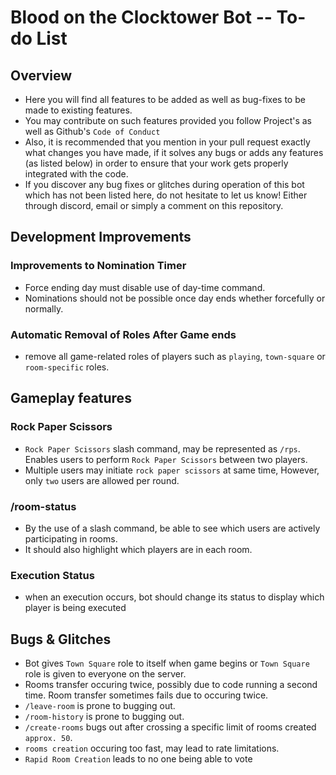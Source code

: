 # Blood on the Clocktower Bot -- To-do List

## Overview 

- Here you will find all features to be added as well as bug-fixes to be made to existing features. 
- You may contribute on such features provided you follow Project's as well as Github's `Code of Conduct`
- Also, it is recommended that you mention in your pull request exactly what changes you have made, if it solves any bugs or adds any features (as listed below) in order to ensure that your work gets properly integrated with the code. 
- If you discover any bug fixes or glitches during operation of this bot which has not been listed here, do not hesitate to let us know! Either through discord, email or simply a comment on this repository. 

## Development Improvements

### Improvements to Nomination Timer 
- Force ending day must disable use of day-time command. 
- Nominations should not be possible once day ends whether forcefully or normally.

### Automatic Removal of Roles After Game ends
- remove all game-related roles of players such as `playing`, `town-square` or `room-specific` roles.  

## Gameplay features

### Rock Paper Scissors
- `Rock Paper Scissors` slash command, may be represented as `/rps`. Enables users to perform `Rock Paper Scissors` between two players. 
- Multiple users may initiate `rock paper scissors` at same time, However, only `two` users are allowed per round. 

### /room-status
- By the use of a slash command, be able to see which users are actively participating in rooms. 
- It should also highlight which players are in each room.

### Execution Status 
- when an execution occurs, bot should change its status to display which player is being executed

## Bugs & Glitches

- Bot gives `Town Square` role to itself when game begins or `Town Square` role is given to everyone on the server.
- Rooms transfer occuring twice, possibly due to code running a second time. Room transfer sometimes fails due to occuring twice.
- `/leave-room` is prone to bugging out.
- `/room-history` is prone to bugging out.
- `/create-rooms` bugs out after crossing a specific limit of rooms created `approx. 50`.
- `rooms creation` occuring too fast, may lead to rate limitations.
- `Rapid Room Creation` leads to no one being able to vote 